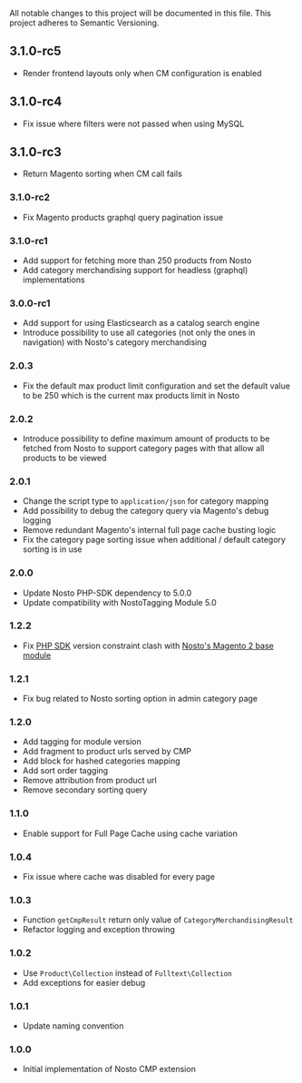 All notable changes to this project will be documented in this file. This project adheres to Semantic Versioning.

## 3.1.0-rc5
* Render frontend layouts only when CM configuration is enabled

## 3.1.0-rc4
* Fix issue where filters were not passed when using MySQL

## 3.1.0-rc3
* Return Magento sorting when CM call fails

### 3.1.0-rc2
* Fix Magento products graphql query pagination issue

### 3.1.0-rc1
* Add support for fetching more than 250 products from Nosto
* Add category merchandising support for headless (graphql) implementations

### 3.0.0-rc1
* Add support for using Elasticsearch as a catalog search engine 
* Introduce possibility to use all categories (not only the ones in navigation) with Nosto's category merchandising   

### 2.0.3
* Fix the default max product limit configuration and set the default value to be 250 which is the current max products limit in Nosto     

### 2.0.2
* Introduce possibility to define maximum amount of products to be fetched from Nosto to support category pages with that allow all products to be viewed   

### 2.0.1
* Change the script type to `application/json` for category mapping
* Add possibility to debug the category query via Magento's debug logging 
* Remove redundant Magento's internal full page cache busting logic
* Fix the category page sorting issue when additional / default category sorting is in use 

### 2.0.0
* Update Nosto PHP-SDK dependency to 5.0.0
* Update compatibility with NostoTagging Module 5.0

### 1.2.2
* Fix [PHP SDK](https://github.com/Nosto/nosto-php-sdk) version constraint clash with [Nosto's Magento 2 base module](https://github.com/Nosto/nosto-magento2)

### 1.2.1
* Fix bug related to Nosto sorting option in admin category page

### 1.2.0
* Add tagging for module version
* Add fragment to product urls served by CMP
* Add block for hashed categories mapping
* Add sort order tagging
* Remove attribution from product url
* Remove secondary sorting query 

### 1.1.0
* Enable support for Full Page Cache using cache variation

### 1.0.4
* Fix issue where cache was disabled for every page 

### 1.0.3
* Function `getCmpResult` return only value of `CategoryMerchandisingResult`
* Refactor logging and exception throwing 

### 1.0.2
* Use `Product\Collection` instead of `Fulltext\Collection`
* Add exceptions for easier debug

### 1.0.1
* Update naming convention

### 1.0.0
* Initial implementation of Nosto CMP extension
